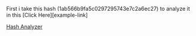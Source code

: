 First i take this hash (1ab566b9fa5c0297295743e7c2a6ec27) to analyze it in this [Click Here][example-link]

[Hash Analyzer][hash-analyzer]

[hash-analyzer]: https://www.tunnelsup.com/hash-analyzer/ "Hash Analyzer"

